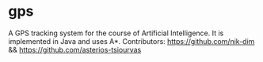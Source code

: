 # gps
A GPS tracking system for the course of Artificial Intelligence. It is implemented in Java and uses A*.
Contributors: https://github.com/nik-dim  &&  https://github.com/asterios-tsiourvas
